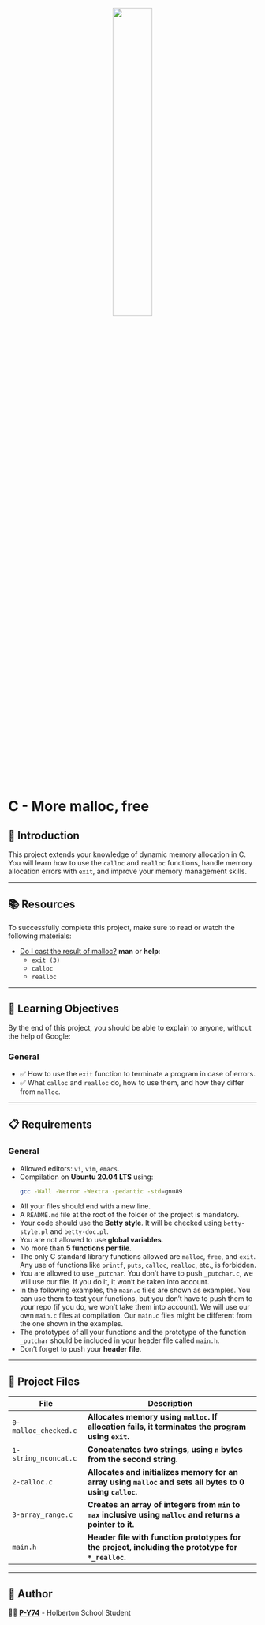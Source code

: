 <p align="center">
   <img src="https://github.com/user-attachments/assets/7d564981-cb81-43e7-819a-25ffcfc5bd72" width=40% height=40%/>
</p>

# C - More malloc, free

## 📌 Introduction
This project extends your knowledge of dynamic memory allocation in C. You will learn how to use the `calloc` and `realloc` functions, handle memory allocation errors with `exit`, and improve your memory management skills.

---

## 📚 Resources
To successfully complete this project, make sure to read or watch the following materials:

- [Do I cast the result of malloc?](https://intranet.holbertonschool.com)
**man** or **help**:
  - `exit (3)`
  - `calloc`
  - `realloc`

---

## 🎯 Learning Objectives
By the end of this project, you should be able to explain to anyone, without the help of Google:

### General
- ✅ How to use the `exit` function to terminate a program in case of errors.
- ✅ What `calloc` and `realloc` do, how to use them, and how they differ from `malloc`.

---

## 📋 Requirements

### General
- Allowed editors: `vi`, `vim`, `emacs`.
- Compilation on **Ubuntu 20.04 LTS** using:
  ```sh
  gcc -Wall -Werror -Wextra -pedantic -std=gnu89
  ```
- All your files should end with a new line.
- A `README.md` file at the root of the folder of the project is mandatory.
- Your code should use the **Betty style**. It will be checked using `betty-style.pl` and `betty-doc.pl`.
- You are not allowed to use **global variables**.
- No more than **5 functions per file**.
- The only C standard library functions allowed are `malloc`, `free`, and `exit`. Any use of functions like `printf`, `puts`, `calloc`, `realloc`, etc., is forbidden.
- You are allowed to use `_putchar`. You don’t have to push `_putchar.c`, we will use our file. If you do it, it won’t be taken into account.
- In the following examples, the `main.c` files are shown as examples. You can use them to test your functions, but you don’t have to push them to your repo (if you do, we won’t take them into account). We will use our own `main.c` files at compilation. Our `main.c` files might be different from the one shown in the examples.
- The prototypes of all your functions and the prototype of the function `_putchar` should be included in your header file called `main.h`.
- Don’t forget to push your **header file**.

---

## 📂 Project Files

| File                | Description                                                                                           |
|---------------------|-------------------------------------------------------------------------------------------------------|
| `0-malloc_checked.c` | **Allocates memory using `malloc`. If allocation fails, it terminates the program using `exit`.**      |
| `1-string_nconcat.c` | **Concatenates two strings, using `n` bytes from the second string.**                                |
| `2-calloc.c`         | **Allocates and initializes memory for an array using `malloc` and sets all bytes to 0 using `calloc`.** |
| `3-array_range.c`    | **Creates an array of integers from `min` to `max` inclusive using `malloc` and returns a pointer to it.** |
| `main.h`             | **Header file with function prototypes for the project, including the prototype for `*_realloc`.**     |

---

## 👤 Author
👨‍💻 **[P-Y74](https://github.com/P-Y74)** - Holberton School Student
